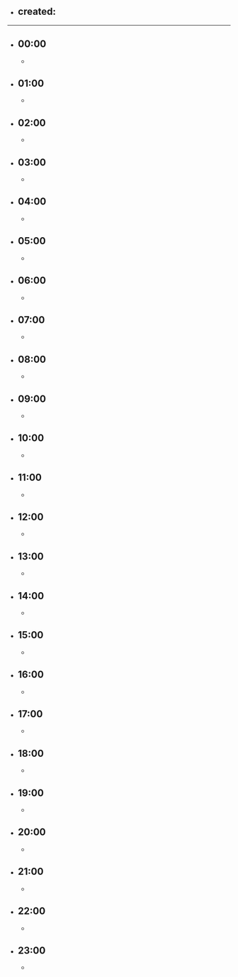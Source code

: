 - ## created:
---
- ## 00:00
	- 
- ## 01:00
	- 
- ## 02:00
	- 
- ## 03:00
	- 
- ## 04:00
	- 
- ## 05:00
	- 
- ## 06:00
	- 
- ## 07:00
	- 
- ## 08:00
	- 
- ## 09:00
	- 
- ## 10:00
	- 
- ## 11:00
	- 
- ## 12:00
	- 
- ## 13:00
	- 
- ## 14:00
	- 
- ## 15:00
	- 
- ## 16:00
	- 
- ## 17:00
	- 
- ## 18:00
	- 
- ## 19:00
	- 
- ## 20:00
	- 
- ## 21:00
	- 
- ## 22:00
	- 
- ## 23:00
	- 
